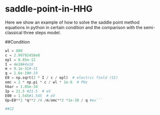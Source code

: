 # saddle-point-in-HHG
Here we show an example of how to solve the saddle point method equations in python in certain condition and the comparison with the semi-classical three steps model.

##Condition 

```python
wl = 800
c = 2.99792458e8
epl = 8.85e-12
I = 4e18#4e18
m = 9.1e-31#-31
q = 1.6e-19#-19
E0 = np.sqrt(2 * I / c / epl)  # electric field (SI)
omc = 2 * np.pi * c / wl * 1e-6  # PHz
hbar = 1.05e-34
Ip = 21.5 #21.5  # eV
E00 = 1.545#1.545  # eV
Up=E0**2 *q**2 /4 /m/omc**2 *1e-30 / q #ev```

##22

